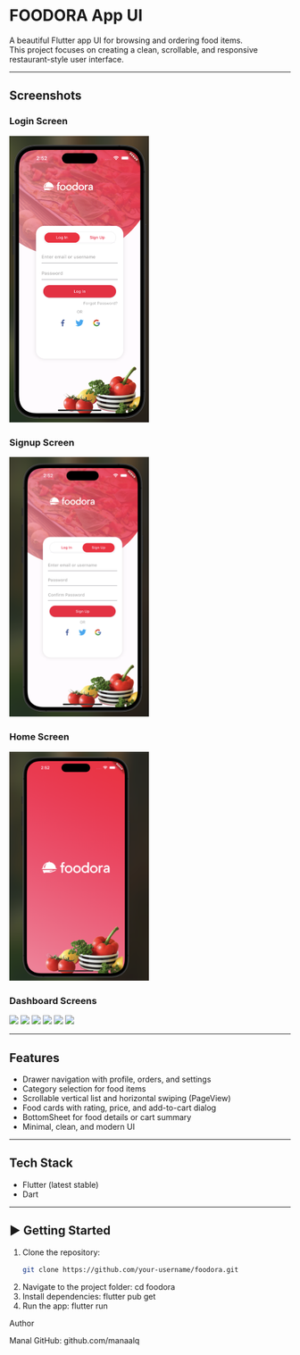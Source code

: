 #  FOODORA App UI

A beautiful Flutter app UI for browsing and ordering food items.  
This project focuses on creating a clean, scrollable, and responsive restaurant-style user interface.

---

## Screenshots

### Login Screen  
<img src="foodora/assets/screenshots/login.png" width="250">

### Signup Screen  
<img src="foodora/assets/screenshots/signup.png" width="250">

### Home Screen  
<img src="foodora/assets/screenshots/home_screen.png" width="250">

### Dashboard Screens  
<img src="foodora/assets/screenshots/dashbords1.png" width="250"> <img src="foodora/assets/screenshots/dashbords2.png" width="250"> <img src="foodora/assets/screenshots/dashbords3.png" width="250"> <img src="foodora/assets/screenshots/dashbords4.png" width="250"> <img src="foodora/assets/screenshots/dashbords5.png" width="250"> <img src="foodora/assets/screenshots/dashbords6.png" width="250">

---

##  Features

-  Drawer navigation with profile, orders, and settings  
-  Category selection for food items  
-  Scrollable vertical list and horizontal swiping (PageView)  
-  Food cards with rating, price, and add-to-cart dialog  
-  BottomSheet for food details or cart summary  
-  Minimal, clean, and modern UI  

---

##  Tech Stack

- Flutter (latest stable)
- Dart

---

## ▶️ Getting Started

1. Clone the repository:
   ```bash
   git clone https://github.com/your-username/foodora.git
2. Navigate to the project folder:
cd foodora
3. Install dependencies:
flutter pub get
4. Run the app:
flutter run

 Author

Manal 
GitHub: github.com/manaalq

